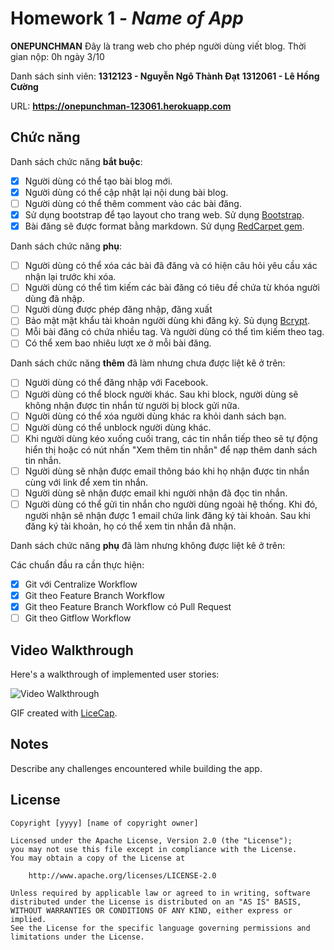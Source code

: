 ﻿# Homework 1 - *Name of App*

**ONEPUNCHMAN** Đây là trang web cho phép người dùng viết blog. Thời gian nộp: 0h ngày 3/10

Danh sách sinh viên:
**1312123 - Nguyễn Ngô Thành Đạt**
**1312061 - Lê Hồng Cường**

URL: **https://onepunchman-123061.herokuapp.com**

## Chức năng

Danh sách chức năng **bắt buộc**:

* [x] Người dùng có thể tạo bài blog mới.
* [x] Người dùng có thể cập nhật lại nội dung bài blog.
* [ ] Người dùng có thể thêm comment vào các bài đăng.
* [x] Sử dụng bootstrap để tạo layout cho trang web. Sử dụng [Bootstrap](https://rubygems.org/gems/bootstrap/versions/4.0.0.alpha3).
* [x] Bài đăng sẽ được format bằng markdown. Sử dụng [RedCarpet gem](https://github.com/vmg/redcarpet).

Danh sách chức năng **phụ**:

* [ ] Người dùng có thể xóa các bài đã đăng và có hiện câu hỏi yêu cầu xác nhận lại trước khi xóa.
* [ ] Người dùng có thể tìm kiếm các bài đăng có tiêu đề chứa từ khóa người dùng đã nhập.
* [ ] Người dùng được phép đăng nhập, đăng xuất
* [ ] Bảo mật mật khẩu tài khoản người dùng khi đăng ký. Sủ dụng [Bcrypt](https://github.com/codahale/bcrypt-ruby).
* [ ] Mỗi bài đăng có chứa nhiều tag. Và người dùng có thể tìm kiếm theo tag.
* [ ] Có thể xem bao nhiêu lượt xe ở mỗi bài đăng.

Danh sách chức năng **thêm** đã làm nhưng chưa được liệt kê ở trên:

* [ ] Người dùng có thể đăng nhập với Facebook.
* [ ] Người dùng có thể block người khác. Sau khi block, người dùng sẽ không nhận được tin nhắn từ người bị block gửi nữa.
* [ ] Người dùng có thể xóa người dùng khác ra khỏi danh sách bạn.
* [ ] Người dùng có thể unblock người dùng khác.
* [ ] Khi người dùng kéo xuống cuối trang, các tin nhắn tiếp theo sẽ tự động hiển thị hoặc có nút nhấn "Xem thêm tin nhắn" để nạp thêm danh sách tin nhắn.
* [ ] Người dùng sẽ nhận được email thông báo khi họ nhận được tin nhắn cùng với link để xem tin nhắn.
* [ ] Người dùng sẽ nhận được email khi người nhận đã đọc tin nhắn.
* [ ] Người dùng có thể gửi tin nhắn cho người dùng ngoài hệ thống. Khi đó, người nhận sẽ nhận được 1 email chứa link đăng ký tài khoản. Sau khi đăng ký tài khoản, họ có thể xem tin nhắn đã nhận.

Danh sách chức năng **phụ** đã làm nhưng không được liệt kê ở trên:

Các chuẩn đầu ra cần thực hiện:
* [x] Git với Centralize Workflow
* [x] Git theo Feature Branch Workflow
* [x] Git theo Feature Branch Workflow có Pull Request
* [ ] Git theo Gitflow Workflow
## Video Walkthrough

Here's a walkthrough of implemented user stories:

![Video Walkthrough](relative-path-to-your-gif-file-on-github-or-absolute-path-to-file-on-imgur-or-youtube)

GIF created with [LiceCap](http://www.cockos.com/licecap/).

## Notes

Describe any challenges encountered while building the app.

## License

    Copyright [yyyy] [name of copyright owner]

    Licensed under the Apache License, Version 2.0 (the "License");
    you may not use this file except in compliance with the License.
    You may obtain a copy of the License at

        http://www.apache.org/licenses/LICENSE-2.0

    Unless required by applicable law or agreed to in writing, software
    distributed under the License is distributed on an "AS IS" BASIS,
    WITHOUT WARRANTIES OR CONDITIONS OF ANY KIND, either express or implied.
    See the License for the specific language governing permissions and
    limitations under the License.
